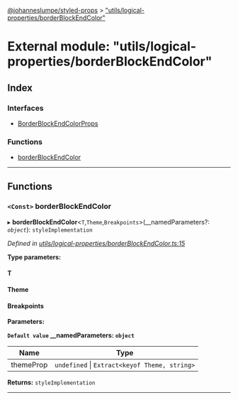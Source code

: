 [@johanneslumpe/styled-props](../README.md) > ["utils/logical-properties/borderBlockEndColor"](../modules/_utils_logical_properties_borderblockendcolor_.md)

# External module: "utils/logical-properties/borderBlockEndColor"

## Index

### Interfaces

* [BorderBlockEndColorProps](../interfaces/_utils_logical_properties_borderblockendcolor_.borderblockendcolorprops.md)

### Functions

* [borderBlockEndColor](_utils_logical_properties_borderblockendcolor_.md#borderblockendcolor)

---

## Functions

<a id="borderblockendcolor"></a>

### `<Const>` borderBlockEndColor

▸ **borderBlockEndColor**<`T`,`Theme`,`Breakpoints`>(__namedParameters?: *`object`*): `styleImplementation`

*Defined in [utils/logical-properties/borderBlockEndColor.ts:15](https://github.com/johanneslumpe/styled-props/blob/8e709f1/src/utils/logical-properties/borderBlockEndColor.ts#L15)*

**Type parameters:**

#### T 
#### Theme 
#### Breakpoints 
**Parameters:**

**`Default value` __namedParameters: `object`**

| Name | Type |
| ------ | ------ |
| themeProp | `undefined` \| `Extract<keyof Theme, string>` |

**Returns:** `styleImplementation`

___

